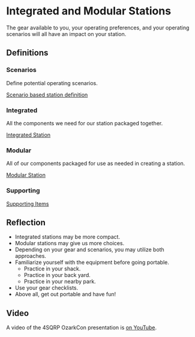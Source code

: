 # Integrated and Modular Stations

The gear available to you, your operating preferences, and your operating scenarios will all have an impact on your station.

## Definitions

### Scenarios

Define potential operating scenarios.

[Scenario based station definition](scenario.md)

### Integrated

All the components we need for our station packaged together.

[Integrated Station](integrated.md)

### Modular

All of our components packaged for use as needed in creating a station.

[Modular Station](modular.md)

### Supporting

[Supporting Items](supporting-items.md)

## Reflection

- Integrated stations may be more compact.
- Modular stations may give us more choices.
- Depending on your gear and scenarios, you may utilize both approaches.
- Familiarize yourself with the equipment before going portable.
  - Practice in your shack.
  - Practice in your back yard.
  - Practice in your nearby park.
- Use your gear checklists.
- Above all, get out portable and have fun!

## Video

A video of the 4SQRP OzarkCon presentation is [on YouTube](https://www.youtube.com/watch?v=WVHgRnL_sPo).

